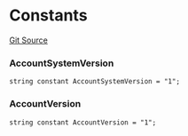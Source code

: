 # Constants
[Git Source](https://github.com/PermissionlessGames/degen-casino/blob/41aaa20bb5d115d7f7f5144fd0b0f95fc755f416/src/AccountSystem.sol)

### AccountSystemVersion

```solidity
string constant AccountSystemVersion = "1";
```

### AccountVersion

```solidity
string constant AccountVersion = "1";
```


